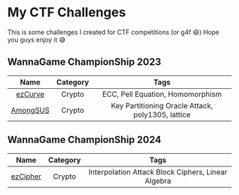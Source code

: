 # My CTF Challenges

This is some challenges I created for CTF competitions (or g4f 😄) Hope you guys enjoy it 😅

## WannaGame ChampionShip 2023

| Name                                                                | Category    | Tags                                              |
| :-----------------------------------------------------------------: | :---------: | :-----------------------------------------------: |
| [ezCurve](./wannagame-championship-2023/ezCurve/)                   | Crypto      | ECC, Pell Equation, Homomorphism                  |
| [AmongSUS](./wannagame-championship-2023/AmongSUS/)                 | Crypto      | Key Partitioning Oracle Attack, poly1305, lattice |

## WannaGame ChampionShip 2024

| Name                                                                | Category    | Tags                                              |
| :-----------------------------------------------------------------: | :---------: | :-----------------------------------------------: |
| [ezCipher](./wannagame-championship-2024/ezCipher/)                 | Crypto      | Interpolation Attack Block Ciphers, Linear Algebra|